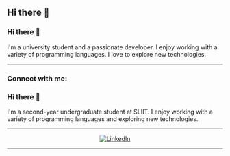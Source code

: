 ## Hi there 👋

<!--
**KavinduDasanayaka/KavinduDasanayaka** is a ✨ _special_ ✨ repository because its `README.md` (this file) appears on your GitHub profile.

Here are some ideas to get you started:

- 🔭 I’m currently working on ...
- 🌱 I’m currently learning ...
- 👯 I’m looking to collaborate on ...
- 🤔 I’m looking for help with ...
- 💬 Ask me about ...
- 📫 How to reach me: ...
- 😄 Pronouns: ...
- ⚡ Fun fact: ...
-->
### Hi there 👋

I'm a university student and a passionate developer. I enjoy working with a variety of programming languages. I love to explore new technologies.

---

### Connect with me:

### Hi there 👋

I'm a second-year undergraduate student at SLIIT. I enjoy working with a variety of programming languages and exploring new technologies.

---

<p align="center">
  <a href="https://www.linkedin.com/in/kavindu-dasanayaka-5b5642276/" target="_blank">
    <img src="https://img.shields.io/badge/LinkedIn-0A66C2?style=for-the-badge&logo=linkedin&logoColor=white" alt="LinkedIn">
  </a>
</p>

---

<!-- Add other sections of your profile README here -->

